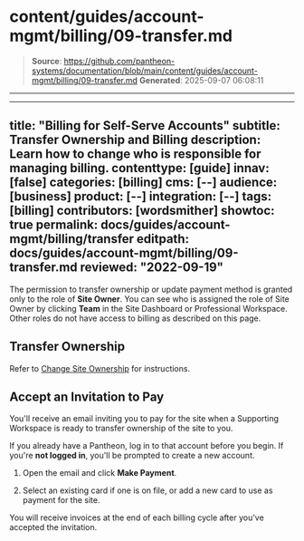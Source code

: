 # content/guides/account-mgmt/billing/09-transfer.md

> **Source**: https://github.com/pantheon-systems/documentation/blob/main/content/guides/account-mgmt/billing/09-transfer.md
> **Generated**: 2025-09-07 06:08:11

---

---
title: "Billing for Self-Serve Accounts"
subtitle: Transfer Ownership and Billing
description: Learn how to change who is responsible for managing billing.
contenttype: [guide]
innav: [false]
categories: [billing]
cms: [--]
audience: [business]
product: [--]
integration: [--]
tags: [billing]
contributors: [wordsmither]
showtoc: true
permalink: docs/guides/account-mgmt/billing/transfer
editpath: docs/guides/account-mgmt/billing/09-transfer.md
reviewed: "2022-09-19"
---

The permission to transfer ownership or update payment method is granted only to the role of **Site Owner**. You can see who is assigned the role of Site Owner by clicking **<Icon icon="users" />Team** in the Site Dashboard or Professional Workspace. Other roles do not have access to billing as described on this page.

## Transfer Ownership

Refer to [Change Site Ownership](/guides/account-mgmt/workspace-sites-teams/sites#change-site-ownership) for instructions.

## Accept an Invitation to Pay

You'll receive an email inviting you to pay for the site when a Supporting Workspace is ready to transfer ownership of the site to you.

<Alert title="Note" type="info" >

If you already have a Pantheon, log in to that account before you begin. If you're **not logged in**, you'll be prompted to create a new account.

</Alert>

1. Open the email and click **Make Payment**.

1. Select an existing card if one is on file, or add a new card to use as payment for the site.

You will receive invoices at the end of each billing cycle after you've accepted the invitation.
